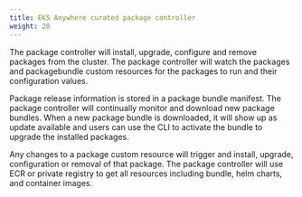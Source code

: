 ```yaml
---
title: EKS Anywhere curated package controller
weight: 20
---
```

The package controller will install, upgrade, configure and remove packages from the cluster. The package controller will watch the packages and packagebundle custom resources for the packages to run and their configuration values.

Package release information is stored in a package bundle manifest. The package controller will continually monitor and download new package bundles. When a new package bundle is downloaded, it will show up as update available and users can use the CLI to activate the bundle to upgrade the installed packages.

Any changes to a package custom resource will trigger and install, upgrade, configuration or removal of that package. The package controller will use ECR or private registry to get all resources including bundle, helm charts, and container images.